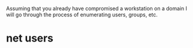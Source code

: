
Assuming that you already have compromised a workstation on a domain I will go through the process of enumerating users, groups, etc.

# net users
